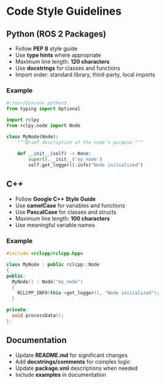 # Code Style Guidelines

## Python (ROS 2 Packages)

- Follow **PEP 8** style guide
- Use **type hints** where appropriate
- Maximum line length: **120 characters**
- Use **docstrings** for classes and functions
- Import order: standard library, third-party, local imports

### Example

```python
#!/usr/bin/env python3
from typing import Optional

import rclpy
from rclpy.node import Node

class MyNode(Node):
    """Brief description of the node's purpose."""
    
    def __init__(self) -> None:
        super().__init__('my_node')
        self.get_logger().info("Node initialized")
```

## C++

- Follow **Google C++ Style Guide**
- Use **camelCase** for variables and functions
- Use **PascalCase** for classes and structs
- Maximum line length: **100 characters**
- Use meaningful variable names

### Example

```cpp
#include <rclcpp/rclcpp.hpp>

class MyNode : public rclcpp::Node
{
public:
  MyNode() : Node("my_node")
  {
    RCLCPP_INFO(this->get_logger(), "Node initialized");
  }

private:
  void processData();
};
```

## Documentation

- Update **README.md** for significant changes
- Add **docstrings/comments** for complex logic
- Update **package.xml** descriptions when needed
- Include **examples** in documentation